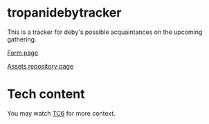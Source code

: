 # tropanidebytracker
This is a tracker for deby's possible acquaintances on the upcoming gathering.

[Form page](//tropanidebytracker.vercel.app/)

[Assets repository page](https://github.com/aeronje/tropanidebytracker_assets_for_tc6)

# Tech content

You may watch [TC6](https://web.facebook.com/share/v/1F4CDaVxnk/) for more context.
